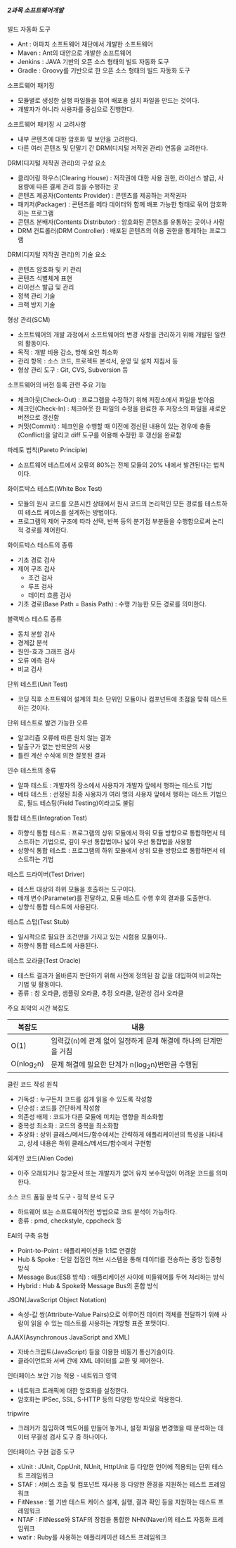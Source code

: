 ##### 2과목 소프트웨어개발

빌드 자동화 도구

- Ant : 아파치 소프트웨어 재단에서 개발한 소프트웨어
- Maven : Ant의 대안으로 개발한 소프트웨어
- Jenkins : JAVA 기반의 오픈 소스 형태의 빌드 자동화 도구
- Gradle : Groovy를 기반으로 한 오픈 소스 형태의 빌드 자동화 도구

소프트웨어 패키징

- 모듈별로 생성한 실행 파일들을 묶어 배포용 설치 파일을 만드는 것이다.
- 개발자가 아니라 사용자를 중심으로 진행한다.

소프트웨어 패키징 시 고려사항

- 내부 콘텐츠에 대한 암호화 및 보안을 고려한다.
- 다른 여러 콘텐츠 및 단말기 간 DRM(디지털 저작권 관리) 연동을 고려한다.

DRM(디지털 저작권 관리)의 구성 요소

- 클리어링 하우스(Clearing House) : 저작권에 대한 사용 권한, 라이선스 발급, 사용량에 따른 결제 관리 등을 수행하는 곳
- 콘텐츠 제공자(Contents Provider) : 콘텐츠를 제공하는 저작권자
- 패키저(Packager) : 콘텐츠를 메타 데이터와 함께 배포 가능한 형태로 묶어 암호화하는 프로그램
- 콘텐츠 분배자(Contents Distributor) : 암호화된 콘텐츠를 유통하는 곳이나 사람
- DRM 컨트롤러(DRM Controller) : 배포된 콘텐츠의 이용 권한을 통제하는 프로그램

DRM(디지털 저작권 관리)의 기술 요소

- 콘텐츠 암호화 및 키 관리
- 콘텐츠 식별체계 표현
- 라이선스 발급 및 관리
- 정책 관리 기술
- 크랙 방지 기술

형상 관리(SCM)

- 소프트웨어의 개발 과정에서 소프트웨어의 변경 사항을 관리하기 위해 개발된 일련의 활동이다.
- 목적 : 개발 비용 감소, 방해 요인 최소화
- 관리 항목 : 소스 코드, 프로젝트 본석서, 운영 및 설치 지침서 등
- 형상 관리 도구 : Git, CVS, Subversion 등

소프트웨어의 버전 등록 관련 주요 기능

- 체크아웃(Check-Out) : 프로그램을 수정하기 위해 저장소에서 파일을 받아옴
- 체크인(Check-In) : 체크아웃 한 파일의 수정을 완료한 후 저장소의 파일을 새로운 버전으로 갱신함
- 커밋(Commit) : 체크인을 수행할 때 이전에 갱신된 내용이 있는 경우에 충돌(Conflict)을 알리고 diff 도구를 이용해 수정한 후 갱신을 완료함

파레토 법칙(Pareto Principle)

- 소프트웨어 테스트에서 오류의 80%는 전체 모듈의 20% 내에서 발견된다는 법칙이다.

화이트박스 테스트(White Box Test)

- 모듈의 원시 코드를 오픈시킨 상태에서 원시 코드의 논리적인 모든 경로를 테스트하여 테스트 케이스를 설계하는 방법이다.
- 프로그램의 제어 구조에 따라 선택, 반복 등의 분기점 부분들을 수행함으로써 논리적 경로를 제어한다.

화이트박스 테스트의 종류

- 기초 경로 검사
- 제어 구조 검사
  - 조건 검사
  - 루프 검사
  - 데이터 흐름 검사
- 기초 경로(Base Path = Basis Path) : 수행 가능한 모든 경로를 의미한다.

블랙박스 테스트 종류

- 동치 분할 검사
- 경계값 분석
- 원인-효과 그래프 검사
- 오류 예측 검사
- 비교 검사

단위 테스트(Unit Test)

- 코딩 직후 소프트웨어 설계의 최소 단위인 모듈이나 컴포넌트에 초점을 맞춰 테스트하는 것이다.

단위 테스트로 발견 가능한 오류

- 알고리즘 오류에 따른 원치 않는 결과
- 탈출구가 없는 반복문의 사용
- 틀린 계산 수식에 의한 잘못된 결과

인수 테스트의 종류

- 알파 테스트 : 개발자의 장소에서 사용자가 개발자 앞에서 행하는 테스트 기법
- 베타 테스트 : 선정된 최종 사용자가 여러 명의 사용자 앞에서 행하는 테스트 기법으로, 필드 테스팅(Field Testing)이라고도 불림

통합 테스트(Integration Test)

- 하향식 통합 테스트 : 프로그램의 상위 모듈에서 하위 모듈 방향으로 통합하면서 테스트하는 기법으로, 깊이 우선 통합법이나 넓이 우선 통합법을 사용함
- 상향식 통합 테스트 : 프로그램의 하위 모듈에서 상위 모듈 방향으로 통합하면서 테스트하는 기법

테스트 드라이버(Test Driver)

- 테스트 대상의 하위 모듈을 호출하는 도구이다.
- 매개 변수(Parameter)를 전달하고, 모듈 테스트 수행 후의 결과를 도출한다.
- 상향식 통합 테스트에 사용된다.

테스트 스텁(Test Stub)

- 일시적으로 필요한 조건만을 가지고 있는 시험용 모듈이다..
- 하향식 통합 테스트에 사용된다.

테스트 오라클(Test Oracle)

- 테스트 결과가 올바른지 판단하기 위해 사전에 정의된 참 값을 대입하여 비교하는 기법 및 활동이다.
- 종류 : 참 오라클, 샘플링 오라클, 추정 오라클, 일관성 검사 오라클

주요 최악의 시간 복잡도

| 복잡도               | 내용                                                         |
| -------------------- | ------------------------------------------------------------ |
| O(1)                 | 입력값(n)에 관계 없이 일정하게 문제 해결에 하나의 단계만을 거침 |
| O(nlog<sub>2</sub>n) | 문제 해결에 필요한 단계가 n(log<sub>2</sub>n)번만큼 수행됨   |

클린 코드 작성 원칙

- 가독성 : 누구든지 코드를 쉽게 읽을 수 있도록 작성함
- 단순성 : 코드를 간단하게 작성함
- 의존성 배제 : 코드가 다른 모듈에 미치는 영향을 최소화함
- 중복성 최소화 : 코드의 중복을 최소화함
- 추상화 : 상위 클래스/메서드/함수에서는 간략하게 애플리케이션의 특성을 나타내고, 상세 내용은 하위 클래스/메서드/함수에서 구현함

외계인 코드(Alien Code)

- 아주 오래되거나 참고문서 또는 개발자가 없어 유지 보수작업이 어려운 코드를 의미한다.

소스 코드 품질 분석 도구 - 정적 분석 도구

- 하드웨어 또는 소프트웨어적인 방법으로 코드 분석이 가능하다.
- 종류 : pmd, checkstyle, cppcheck 등

EAI의 구축 유형

- Point-to-Point : 애플리케이션을 1:1로 연결함
- Hub & Spoke : 단일 접점인 허브 시스템을 통해 데이터를 전송하는 중앙 집중형 방식
- Message Bus(ESB 방식) : 애플리케이션 사이에 미들웨어를 두어 처리하는 방식
- Hybrid : Hub & Spoke와 Message Bus의 혼합 방식

JSON(JavaScript Object Notation)

- 속성-값 쌍(Attribute-Value Pairs)으로 이루어진 데이터 객체를 전달하기 위해 사람이 읽을 수 있는 테스트를 사용하는 개방형 표준 포맷이다.

AJAX(Asynchronous JavaScript and XML)

- 자바스크립트(JavaScript) 등을 이용한 비동기 통신기술이다.
- 클라이언트와 서버 간에 XML 데이터를 교환 및 제어한다.

인터페이스 보안 기능 적용 - 네트워크 영역

- 네트워크 트래픽에 대한 암호화를 설정한다.
- 암호화는 IPSec, SSL, S-HTTP 등의 다양한 방식으로 적용한다.

tripwire

- 크래커가 침입하여 백도어를 만들어 놓거나, 설정 파일을 변경했을 때 분석하는 데이터 무결성 검사 도구 중 하나이다.

인터페이스 구현 검증 도구

- xUnit : JUnit, CppUnit, NUnit, HttpUnit 등 다양한 언어에 적용되는 단위 테스트 프레임워크
- STAF : 서비스 호출 및 컴포넌트 재사용 등 다양한 환경을 지원하는 테스트 프레임워크
- FitNesse : 웹 기반 테스트 케이스 설계, 실행, 결과 확인 등을 지원하는 테스트 프레임워크
- NTAF : FitNesse와 STAF의 장점을 통합한 NHN(Naver)의 테스트 자동화 프레임워크
- watir : Ruby를 사용하는 애플리케이션 테스트 프레임워크